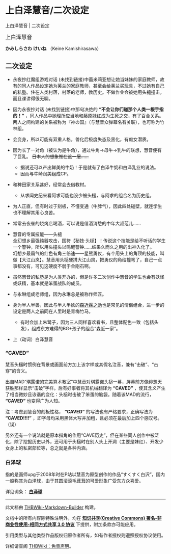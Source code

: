 # 上白泽慧音/二次设定

<!-- source html: G:\repos\THBWiki-Markdown-Builder\THBWikiMarkdown\Temp\main\0\0e\ns0%3A%E4%B8%8A%E7%99%BD%E6%B3%BD%E6%85%A7%E9%9F%B3%2F%E4%BA%8C%E6%AC%A1%E8%AE%BE%E5%AE%9A.html -->

上白泽慧音 | 二次设定

  
<big>上白泽慧音</big>  

 **かみしらさわ けいね** （Keine Kamishirasawa）
  


## 二次设定
- 永夜抄红魔组游戏对话 (未找到链接)中蕾米莉亚想让她当妹妹的家庭教师，故有的同人作品设定她为芙兰的家庭教师，甚至会给芙兰买玩具，不过她有自己的私塾。住在人类村落，村落的老师，教历史。不做作业会被她用头槌撞击，而且课讲得很无聊。
- 因为永夜抄对话 (未找到链接)中那句决绝的 **“不会让你们碰那个人类一根手指的！”** ，同人作品中她理所应当地和藤原妹红成为生死之交，有了百合关系。两人之间构建的关系被称为『神の国』（与慧音众弹幕名有关联），也可称为竹林组。
- 会变身，所以可能有双重人格，兽化后极度失态及黑化，有痴女潜质。
- 因为长了一对角（被认为是牛角），通过牛角→母牛→乳牛的联想，慧音便有了巨乳。 ~~日本人的想象惟在这一层……~~ 
  - 据说还可以产出鲜美的牛奶！于是就有了白泽牛奶和白泽乳业的说法。
  - 因而与牛崎润美组成CP。

- 和稗田家关系甚好，经常会去借教材。
  - 从求闻史纪来看阿求可能也没少被头槌，与阿求的组合名为历史组。

- 为人正直，但有时过于刻板，不懂变通（牛脾气），因此四处碰壁，就连学生也不理解其用心良苦。
- 常常去夜雀的烧烤店喝酒，可以说是借酒消愁的中年大叔范儿……
- 慧音的专属技能——头槌  
全幻想乡最强钝器攻击，国符【秘技·头槌】！传说这个技能是给不听话的学生一个警钟，所以用头撞头以鸣醒警钟……结果久而久之用的出神入化了。  
幻想乡最霸气的红色有角三倍速——星熊勇仪，有个用头上的角顶的技能，叫做【大江山岚】。慧音用头槌硬拼大江山岚，把勇仪的角给撞弯了，自己一点事都没有，可见这硬度不弱于金刚石啊。
- 虽然慧音的私塾是为人类开办的，但是许多二次创作中慧音的学生也会有妖怪或妖精，基本就是笨蛋战队的成员。
- 与永琳组成老师组，因为永琳总是被称作师匠。
- 身为半人半兽，因此与半人半妖的[森近霖之助](./森近霖之助.md)也是常见的情侣组合，进一步的设定是两人之前同在人里时是青梅竹马。
  - 有时会加上朱鹭子，因为三人同样喜欢看书，且整体配色一致（包括头发），组成东方难得的BG+孩子的组合“森近一家”。

- 上（动词）白泽慧音


###  **“CAVED”** 

  
慧音头槌时惯例在背景或画面前方加上该字样或其假名注音，兼有“击破”、“击穿”的含义。  

出自MAD“琪露诺的完美算术教室”中慧音对琪露诺头槌一幕，屏幕前方像绯想天获胜那样显示“击破”字样。后有好事者将其机械翻译为 **“CAVED”** ，使其含义产生了相当微妙且诙谐的变化：头槌时击破了笨蛋的脑袋。随着该MAD的流行， **“CAVED”** 也变得广为人知。  

注：考虑到慧音的刻板性格， **“CAVED”** 的写法也有严格要求，正确写法为 **“CAVED!!!!”** ，即字母均采用黑体大写并加粗，且必须在最后加上四个感叹号。（误）  

另外还有一个说法就是原本指角的作用“CAVE历史”，但在某些同人创作中被泛化，除了挖掘历史以外，还可用于头槌时在别人头上开洞（主要是妹红）、开发少女身上的私密部位等，总之就是各种内涵。
  



### 白泽球
  
指的是画师upg于2008年时在P站以慧音为原型创作的作品“すくすく白沢”，国内一般称其为白泽球，由于其圆滚滚毛茸茸的可爱形象广受东方众喜爱。
  
  
详见词条： **[白泽球](./白泽球.md)** 
  





---

此文档由 [THBWiki-Markdown-Builder](https://github.com/Delsin-Yu/THBWiki-Markdown-Builder) 构建。

文档中的所有内容除特殊注明外，均在 [**知识共享(Creative Commons) 署名-非商业性使用-相同方式共享 3.0 协议**](https://creativecommons.org/licenses/by-sa/3.0/deed.zh-hans) 下提供，附加条款亦可能应用。

引用类型与其他类型作品版权归原作者所有，如有作者授权则遵照授权协议使用。

详细请查阅 [THBWiki：免责声明](https://thbwiki.cc/THBWiki:%E5%85%8D%E8%B4%A3%E5%A3%B0%E6%98%8E)。

